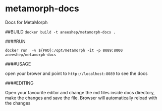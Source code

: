 # metamorph-docs

Docs for MetaMorph

##BUILD
`docker build -t aneeshep/metamorph-docs .`


####RUN

`docker run  -v ${PWD}:/opt/metamorph -it -p 8089:8000 aneeshep/metamorph-docs`



####USAGE

open your brower and point to `http://localhost:8089` to see the docs


####EDITING


Open your favourite editor and change the md files inside docs directory, make the changes
and save the file. Browser will automatically reload with the changes

